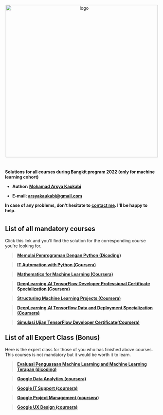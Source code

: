 <p align="center">
  <img width="500" alt="logo" src="https://www.dicoding.com/img/bangkit/logo.svg"/>
</p>

#

**Solutions for all courses during Bangkit program 2022 (only for machine learning cohort)** 

- **Author: [Mohamad Arsya Kaukabi][1]**

- **E-mail: arsyakaukabi@gmail.com**

**In case of any problems, don't hesitate to [contact me][1]. I'll be happy to help.**

[1]:https://www.instagram.com/arsyakaukabi/
[2]:https://grow.google/intl/id_id/bangkit/

#
## List of all mandatory courses ##

Click this link and you'll find the solution for the corresponding course you're looking for.

> [**Memulai Pemrograman Dengan Python (Dicoding)**][3]

> [**IT Automation with Python (Coursera)**][4]

> [**Mathematics for Machine Learning (Coursera)**][5]

> [**DeepLearning.AI TensorFlow Developer Professional Certificate Specialization (Coursera)**][6]

> [**Structuring Machine Learning Projects (Coursera)**][7]

> [**DeepLearning.AI Tensorflow Data and Deployment Specialization (Coursera)**][8]

> [**Simulasi Ujian TensorFlow Developer Certificate(Coursera)**][9]

[3]:()
[4]:()
[5]:()
[6]:()
[7]:()
[8]:()
[9]:(Mandatory%20Courses?Simulasi%20Ujian%20TensorFlow%20Developer%20Certificate)


## List of all Expert Class (Bonus) ##

Here is the expert class for those of you who has finished above courses. This courses is not mandatory but it would be worth it to learn.

> [**Evaluasi Penguasaan Machine Learning and Machine Learning Terapan (dicoding)**][10]

> [**Google Data Analytics (coursera)**][11]

> [**Google IT Support (coursera)**][12]

> [**Google Project Management (coursera)**][13]

> [**Google UX Design (coursera)**][14]

[10]:https://www.instagram.com/arsyakaukabi/
[11]:https://www.instagram.com/arsyakaukabi/
[12]:https://www.instagram.com/arsyakaukabi/
[13]:https://www.instagram.com/arsyakaukabi/
[14]:https://www.instagram.com/arsyakaukabi/





